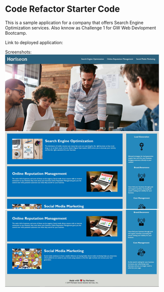 # Code Refactor Starter Code

This is a sample application for a company that offers Search Engine Optimization services. Also knnow as Challenge 1 for GW Web Devlopment Bootcamp.

Link to deployed application:

Screenshots:
<img src="./Develop/assets/images/Screenshot.JPG">
<img src="./Develop/assets/images/Screenshot 2.JPG">
<img src="./Develop/assets/images/Screenshot 3.JPG">
